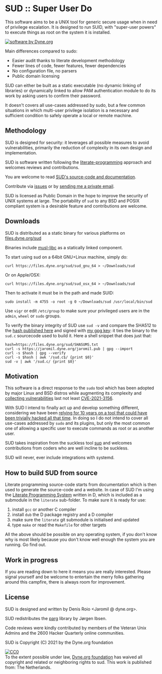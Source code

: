 # SUD :: Super User Do

This software aims to be a UNIX tool for generic secure usage when in
need of privilege escalation. It is designed to run SUID, with
"super-user powers" to execute things as root on the system it is
installed.

[![software by Dyne.org](https://files.dyne.org/software_by_dyne.png)](http://www.dyne.org)

Main differences compared to sudo:

- Easier audit thanks to literate development methodology
- Fewer lines of code, fewer features, fewer dependencies
- No configuration file, no parsers
- Public domain licensing

SUD can either be built as a static executable (no dynamic linking of libraries)
or dynamically linked to allow PAM authentication module to do its work
by asking users to confirm their password.

It doesn't covers all use-cases addressed by sudo, but a few common
situations in which multi-user privilege isolation is a necessary and
sufficient condition to safely operate a local or remote machine.

## Methodology

SUD is designed for security: it leverages all possible measures to
avoid vulnerabilities, primarily the reduction of complexity in its
own design and implementation.

SUD is software written following the
[literate-programming](https://en.wikipedia.org/wiki/Literate_programming)
approach and welcomes reviews and contributions.

You are welcome to read [SUD's source-code and documentation](https://sud.dyne.org).

Contribute via [issues](dyne/sud/issues) or by [sending me a private email](https://jaromil.dyne.org).

SUD is licensed as Public Domain in the hope to improve the security
of UNIX systems at large. The portability of `sud` to any BSD and
POSIX compliant system is a desirable feature and contributions are
welcome.

## Downloads

SUD is distributed as a static binary for various platforms on
[files.dyne.org/sud](https://files.dyne.org/sud)

Binaries include [musl-libc](https://musl-libc.org) as a statically
linked component.

To start using sud on a 64bit GNU+Linux machine, simply do:

```
curl https://files.dyne.org/sud/sud_gnu_64 > ~/Downloads/sud
```

Or on Apple/OSX:
```
curl https://files.dyne.org/sud/sud_osx_64 > ~/Downloads/sud
```

Then to activate it must be in the path and made SUID:
```
sudo install -m 4755 -o root -g 0 ~/Downloads/sud /usr/local/bin/sud
```

Use `vigr` or edit `/etc/group` to make sure your privileged users are in the `admin`, `wheel` or `sudo` groups.

To verify the binary integrity of SUD use `sud -v` and compare the SHA512 to the [hash published here](https://files.dyne.org/sud/SHASUMS.txt) and signed with [my gpg key](https://jaromil.dyne.org/jaromil.pub): it ties the binary to the `sud.c` sourcecode used to build it. Here a shell snippet that does just that:

```
hash=https://files.dyne.org/sud/SHASUMS.txt
curl -s https://jaromil.dyne.org/jaromil.pub | gpg --import
curl -s $hash | gpg --verify
curl -s $hash | awk '/sud.c$/ {print $0}'
sud -v | awk '/sud.c/ {print $0}'
```

## Motivation

This software is a direct response to the `sudo` tool which has been
adopted by major Linux and BSD distros while augmenting its complexity
and [collecting
vulnerabilities](https://cve.mitre.org/cgi-bin/cvekey.cgi?keyword=sudo)
last not least
[CVE-2021-3156](https://cve.mitre.org/cgi-bin/cvename.cgi?name=CVE-2021-3156).

With SUD I intend to finally act up and develop something different,
considering we have been [relying for 10 years on a tool that could
have been trivially hacked all that
time](https://www.zdnet.com/article/10-years-old-sudo-bug-lets-linux-users-gain-root-level-access/). In
doing so I do not intend to cover all use-cases addressed by `sudo`
and its plugins, but only the most common one of allowing a specific
user to execute commands as root or as another user.

SUD takes inspiration from the suckless tool
[sup](https://sup.dyne.org) and welcomes contributions from coders who
are well incline to be suckless.

SUD will never, ever include integrations with systemd.


## How to build SUD from source

Literate programming source-code starts from documentation which is
then used to generate the source-code and a website. In case of SUD
I'm using the [Literate Programming
System](https://github.com/zyedidia/Literate) written in D, which is
included as a submodule in the `literate` sub-folder. To make sure it is ready for use:

1. install `gcc` or another C compiler
2. install `dub` the D package registry and a D compiler
3. make sure the `literate` git submodule is initialised and updated
4. type `make` or read the `Makefile` for other targets

All the above should be possible on any operating system, if you don't
know why is most likely because you don't know well enough the system
you are running. Go find out.

## Work in progress

If you are reading down to here it means you are really
interested. Please signal yourself and be
welcome to entertain the merry folks gathering around this campfire,
there is always room for improvement.

## License

SUD is designed and written by Denis Roio <Jaromil @ dyne.org>.

SUD redistributes the [parg](https://github.com/jibsen/parg) library by Jørgen Ibsen.

Code reviews were kindly contributed by members of the Veteran Unix Admins and the 2600 Hacker Quarterly online communities.

SUD is Copyright (C) 2021 by the Dyne.org foundation

<p xmlns:dct="https://purl.org/dc/terms/" xmlns:vcard="https://www.w3.org/2001/vcard-rdf/3.0#">
  <a rel="license"
     href="https://creativecommons.org/publicdomain/zero/1.0/">
    <img src="https://i.creativecommons.org/p/zero/1.0/88x31.png" style="border-style: none;" alt="CC0" />
  </a>
  <br />
  To the extent possible under law,
  <a rel="dct:publisher"
     href="https://dyne.org">
    <span property="dct:title">Dyne.org foundation</span></a>
  has waived all copyright and related or neighboring rights to
  <span property="dct:title">sud</span>.
This work is published from:
<span property="vcard:Country" datatype="dct:ISO3166"
      content="NL" about="https://dyne.org">
  The Netherlands</span>.
</p>
